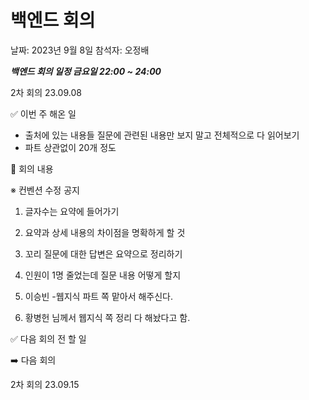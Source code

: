 # 백엔드 회의

날짜: 2023년 9월 8일
참석자: 오정배

***백엔드 회의 일정 금요일 22:00 ~ 24:00***

2차 회의 23.09.08

✅ 이번 주 해온 일

- 출처에 있는 내용들 질문에 관련된 내용만 보지 말고 전체적으로 다 읽어보기
- 파트 상관없이 20개 정도

📃 회의 내용

※ 컨벤션 수정 공지

1. 글자수는 요약에 들어가기
2. 요약과 상세 내용의 차이점을 명확하게 할 것
3. 꼬리 질문에 대한 답변은 요약으로 정리하기

1. 인원이 1명 줄었는데 질문 내용 어떻게 할지
2. 이승빈 -웹지식 파트 쪽 맡아서 해주신다. 
3. 황병헌 님께서 웹지식 쪽 정리 다 해놨다고 함.

✅ 다음 회의 전 할 일

➡️ 다음 회의

2차 회의 23.09.15